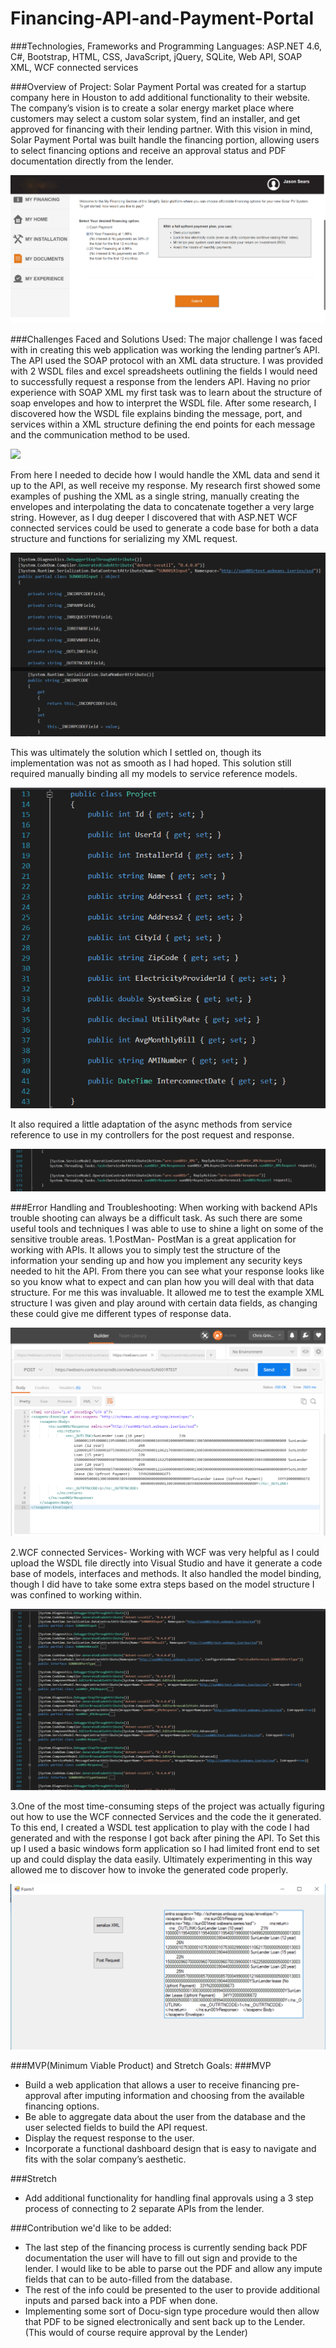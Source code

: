 # Financing-API-and-Payment-Portal
 
###Technologies, Frameworks and Programming Languages:
ASP.NET 4.6, C#, Bootstrap, HTML, CSS, JavaScript, jQuery, SQLite, Web API, SOAP XML, WCF connected services

###Overview of Project:
Solar Payment Portal was created for a startup company here in Houston to add additional functionality to their website. The company’s vision is to create a solar energy market place where customers may select a custom solar system, find an installer, and get approved for financing with their lending partner.  With this vision in mind, Solar Payment Portal was built handle the financing portion, allowing users to select financing options and receive an approval status and PDF documentation directly from the lender. 

<img src="./Screenshots/SolarPP_Financing.png"/>

###Challenges Faced and Solutions Used:
The major challenge I was faced with in creating this web application was working the lending partner’s API. The API used the SOAP protocol with an XML data structure. I was provided with 2 WSDL files and excel spreadsheets outlining the fields I would need to successfully request a response from the lenders API. Having no prior experience with SOAP XML my first task was to learn about the structure of soap envelopes and how to interpret the WSDL file. After some research, I discovered how the WSDL file explains binding the message, port, and services within a XML structure defining the end points for each message and the communication method to be used. 

<img src=".Screenshots/SolarPP_WSDL.png"/>

From here I needed to decide how I would handle the XML data and send it up to the API, as well receive my response. My research first showed some examples of pushing the XML as a single string, manually creating the envelopes and interpolating the data to concatenate together a very large string. However, as I dug deeper I discovered that with ASP.NET WCF connected services could be used to generate a code base for both a data structure and functions for serializing my XML request. 

<img src="./Screenshots/SolarPP_WCFmodel.png"/>

This was ultimately the solution which I settled on, though its implementation was not as smooth as I had hoped. This solution still required manually binding all my models to service reference models.  

<img src="./Screenshots/SolarPP_model.png"/>

It also required a little adaptation of the async methods from service reference to use in my controllers for the post request and response. 

<img src="./Screenshots/SolarPP_WCFfunction.png"/>

###Error Handling and Troubleshooting:
When working with backend APIs trouble shooting can always be a difficult task. As such there are some useful tools and techniques I was able to use to shine a light on some of the sensitive trouble areas. 
1.PostMan- PostMan is a great application for working with APIs. It allows you to simply test the structure of the information your sending up and how you implement any security keys needed to hit the API. From there you can see what your response looks like so you know what to expect and can plan how you will deal with that data structure. For me this was invaluable. It allowed me to test the example XML structure I was given and play around with certain data fields, as changing these could give me different types of response data. 

<img src="./Screenshots/SolarPP_PostManResponse.png"/>

2.WCF connected Services- Working with WCF was very helpful as I could upload the WSDL file directly into Visual Studio and have it generate a code base of models, interfaces and methods. It also handled the model binding, though I did have to take some extra steps based on the model structure I was confined to working within. 

<img src="./Screenshots/SolarPP_WCFcode.png"/>

3.One of the most time-consuming steps of the project was actually figuring out how to use the WCF connected Services and the code the it generated. To this end, I created a WSDL test application to play with the code I had generated and with the response I got back after pining the API. To Set this up I used a basic windows form application so I had limited front end to set up and could display the data easily. Ultimately experimenting in this way allowed me to discover how to invoke the generated code properly. 

<img src="./Screenshots/SolarPP_TestForm.png"/>

###MVP(Minimum Viable Product) and Stretch Goals:
###MVP
- Build a web application that allows a user to receive financing pre- approval after imputing information and choosing from the available financing options. 
- Be able to aggregate data about the user from the database and the user selected fields to build the API request.
- Display the request response to the user. 
- Incorporate a functional dashboard design that is easy to navigate and fits with the solar company’s aesthetic.

###Stretch
- Add additional functionality for handling final approvals using a 3 step process of connecting to 2 separate APIs from the lender. 


###Contribution we'd like to be added:

- The last step of the financing process is currently sending back PDF documentation the user will have to fill out sign and provide to the lender. I would like to be able to parse out the PDF and allow any impute fields that can to be auto-filled from the database. 
- The rest of the info could be presented to the user to provide additional inputs and parsed back into a PDF when done. 
- Implementing some sort of Docu-sign type procedure would then allow that PDF to be signed electronically and sent back up to the Lender. (This would of course require approval by the Lender)
